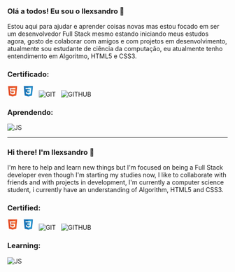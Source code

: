 ### Olá a todos! Eu sou o llexsandro 👋

Estou aqui para ajudar e aprender coisas novas mas estou focado em ser um desenvolvedor Full Stack mesmo estando iniciando meus estudos agora, gosto de colaborar com amigos e com projetos em desenvolvimento, atualmente sou estudante de ciência da computação, eu atualmente tenho entendimento em Algoritmo, HTML5 e CSS3.

### **Certificado:**
<img height="24" alt="HTML" src="https://raw.githubusercontent.com/devicons/devicon/master/icons/html5/html5-original.svg"> &nbsp;
<img height="24" alt="CSS" src="https://raw.githubusercontent.com/devicons/devicon/master/icons/css3/css3-original.svg"> &nbsp;
<img height="24" alt="GIT" src="https://miro.medium.com/max/383/1*co_1qORNdM0PI1nvCp7Iig.png"> &nbsp;
<img height="24" alt="GITHUB" src="https://image.flaticon.com/icons/png/512/25/25231.png">


### **Aprendendo:**
<img height="24" alt="JS" src="https://upload.wikimedia.org/wikipedia/commons/thumb/9/99/Unofficial_JavaScript_logo_2.svg/768px-Unofficial_JavaScript_logo_2.svg.png">


---

### Hi there! I'm llexsandro 👋

I'm here to help and learn new things but I'm focused on being a Full Stack developer even though I'm starting my studies now, I like to collaborate with friends and with projects in development, I'm currently a computer science student, i currently have an understanding of Algorithm, HTML5 and CSS3.


### **Certified:**
<img height="24" alt="HTML" src="https://raw.githubusercontent.com/devicons/devicon/master/icons/html5/html5-original.svg"> &nbsp;
<img height="24" alt="CSS" src="https://raw.githubusercontent.com/devicons/devicon/master/icons/css3/css3-original.svg"> &nbsp;
<img height="24" alt="GIT" src="https://miro.medium.com/max/383/1*co_1qORNdM0PI1nvCp7Iig.png"> &nbsp;
<img height="24" alt="GITHUB" src="https://image.flaticon.com/icons/png/512/25/25231.png">


### **Learning:**
<img height="24" alt="JS" src="https://upload.wikimedia.org/wikipedia/commons/thumb/9/99/Unofficial_JavaScript_logo_2.svg/768px-Unofficial_JavaScript_logo_2.svg.png">


<!--
**llexsandro/llexsandro** is a ✨ _special_ ✨ repository because its `README.md` (this file) appears on your GitHub profile.

Here are some ideas to get you started:

- 🔭 I’m currently working on ...
- 🌱 I’m currently learning ...
- 👯 I’m looking to collaborate on ...
- 🤔 I’m looking for help with ...
- 💬 Ask me about ...
- 📫 How to reach me: ...
- 😄 Pronouns: ...
- ⚡ Fun fact: ...
-->
